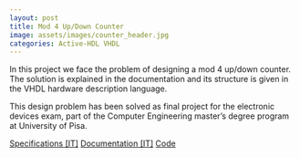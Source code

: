 ```yaml
---
layout: post
title: Mod 4 Up/Down Counter
image: assets/images/counter_header.jpg
categories: Active-HDL VHDL
---
```

In this project we face the problem of designing a mod 4 up/down counter. The solution is explained in the documentation and its structure is given in the VHDL hardware description language.

This design problem has been solved as final project for the electronic devices exam, part of the Computer Engineering master’s degree program at University of Pisa.

<a href="assets/attachments/up_down_counter/Specification-Mod-4-updown-counter.pdf" class="button icon fa-file-pdf-o">Specifications [IT]</a>
<a href="assets/attachments/up_down_counter/RELAZIONE-DEL-PROGETTO-DI-UN-CONTATORE-BINARIO-UP-DOWN-MODULO-4.pdf" class="button icon fa-file-pdf-o">Documentation [IT]</a>
<a href="https://github.com/SteCicero/updown-counter" target="_blank" class="button icon fa-github">Code</a>